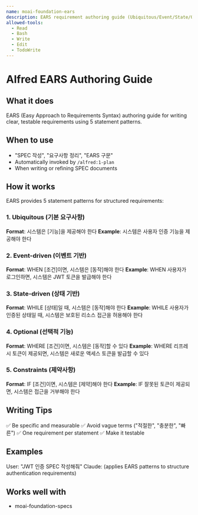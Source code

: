 ```yaml
---
name: moai-foundation-ears
description: EARS requirement authoring guide (Ubiquitous/Event/State/Optional/Constraints)
allowed-tools:
  - Read
  - Bash
  - Write
  - Edit
  - TodoWrite
---
```


# Alfred EARS Authoring Guide

## What it does

EARS (Easy Approach to Requirements Syntax) authoring guide for writing clear, testable requirements using 5 statement patterns.

## When to use

- "SPEC 작성", "요구사항 정리", "EARS 구문"
- Automatically invoked by `/alfred:1-plan`
- When writing or refining SPEC documents

## How it works

EARS provides 5 statement patterns for structured requirements:

### 1. Ubiquitous (기본 요구사항)
**Format**: 시스템은 [기능]을 제공해야 한다
**Example**: 시스템은 사용자 인증 기능을 제공해야 한다

### 2. Event-driven (이벤트 기반)
**Format**: WHEN [조건]이면, 시스템은 [동작]해야 한다
**Example**: WHEN 사용자가 로그인하면, 시스템은 JWT 토큰을 발급해야 한다

### 3. State-driven (상태 기반)
**Format**: WHILE [상태]일 때, 시스템은 [동작]해야 한다
**Example**: WHILE 사용자가 인증된 상태일 때, 시스템은 보호된 리소스 접근을 허용해야 한다

### 4. Optional (선택적 기능)
**Format**: WHERE [조건]이면, 시스템은 [동작]할 수 있다
**Example**: WHERE 리프레시 토큰이 제공되면, 시스템은 새로운 액세스 토큰을 발급할 수 있다

### 5. Constraints (제약사항)
**Format**: IF [조건]이면, 시스템은 [제약]해야 한다
**Example**: IF 잘못된 토큰이 제공되면, 시스템은 접근을 거부해야 한다

## Writing Tips

✅ Be specific and measurable
✅ Avoid vague terms ("적절한", "충분한", "빠른")
✅ One requirement per statement
✅ Make it testable

## Examples

User: "JWT 인증 SPEC 작성해줘"
Claude: (applies EARS patterns to structure authentication requirements)
## Works well with

- moai-foundation-specs
